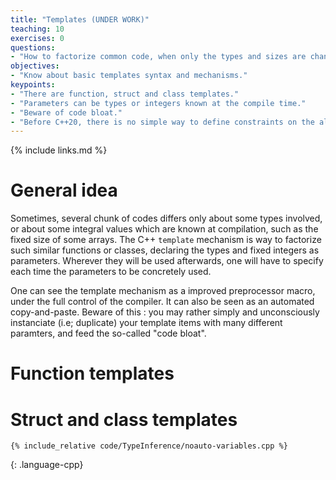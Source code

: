 ```yaml
---
title: "Templates (UNDER WORK)"
teaching: 10
exercises: 0
questions:
- "How to factorize common code, when only the types and sizes are changing ?"
objectives:
- "Know about basic templates syntax and mechanisms."
keypoints:
- "There are function, struct and class templates."
- "Parameters can be types or integers known at the compile time."
- "Beware of code bloat."
- "Before C++20, there is no simple way to define constraints on the allowed values for parameters."
---
```


{% include links.md %}

# General idea

Sometimes, several chunk of codes differs only about some types involved, or about some integral values which are known at compilation, such as the fixed size of some arrays. The C++ `template` mechanism is way to factorize such similar functions or classes, declaring the types and fixed integers as parameters. Wherever they will be used afterwards, one will have to specify each time the parameters to be concretely used.

One can see the template mechanism as a improved preprocessor macro, under the full control of the compiler. It can also be seen as an automated copy-and-paste. Beware of this : you may rather simply and unconsciously instanciate (i.e; duplicate) your template items with many different paramters, and feed the so-called "code bloat".

# Function templates

# Struct and class templates

~~~
{% include_relative code/TypeInference/noauto-variables.cpp %}
~~~
{: .language-cpp}
